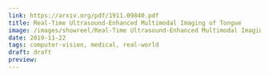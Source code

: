 ```yaml
---
link: https://arxiv.org/pdf/1911.09840.pdf
title: Real-Time Ultrasound-Enhanced Multimodal Imaging of Tongue
image: /images/showreel/Real-Time Ultrasound-Enhanced Multimodal Imaging of Tongue.jpg
date: 2019-11-22
tags: computer-vision, medical, real-world
draft: draft
preview:
---
```



